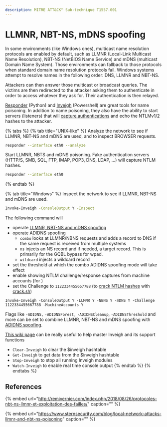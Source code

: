 ```yaml
---
description: MITRE ATT&CK™ Sub-technique T1557.001
---
```


# LLMNR, NBT-NS, mDNS spoofing

In some environments \(like Windows ones\), multicast name resolution protocols are enabled by default, such as LLMNR \(Local-Link Multicast Name Resolution\), NBT-NS \(NetBIOS Name Service\) and mDNS \(multicast Domain Name System\). Those environments can fallback to those protocols when standard domain name resolution protocols fail. Windows systems attempt to resolve names in the following order: DNS, LLMNR and NBT-NS.

Attackers can then answer those multicast or broadcast queries. The victims are then redirected to the attacker asking them to authenticate in order to access whatever they ask for. Their authentication is then relayed.

[Responder](https://github.com/SpiderLabs/Responder) \(Python\) and [Inveigh](https://github.com/Kevin-Robertson/Inveigh) \(Powershell\) are great tools for name poisoning. In addition to name poisoning, they also have the ability to start servers \(listeners\) that will [capture authentications](../abusing-lm-and-ntlm/capturing-hashes.md) and echo the NTLMv1/2 hashes to the attacker.

{% tabs %}
{% tab title="UNIX-like" %}
Analyze the network to see if LLMNR, NBT-NS and mDNS are used, and to inspect BROWSER requests.

```bash
responder --interface eth0 --analyze
```

Start LLMNR, NBTS and mDNS poisoning. Fake authentication servers \(HTTP/S, SMB, SQL, FTP, IMAP, POP3, DNS, LDAP, ...\) will capture NTLM hashes.

```bash
responder --interface eth0
```
{% endtab %}

{% tab title="Windows" %}
Inspect the network to see if LLMNR, NBT-NS and mDNS are used.

```bash
Invoke-Inveigh -ConsoleOutput Y -Inspect
```

The following command will 

* operate [LLMNR, NBT-NS and mDNS spoofing](llmnr-nbtns-mdns.md)
* operate ADIDNS spoofing
  * `combo` looks at LLMNR/NBNS requests and adds a record to DNS if the same request is received from multiple systems
  * `ns` injects an NS record and if needed, a target record. This is primarily for the GQBL bypass for wpad. 
  * `wildcard` injects a wildcard record
* set the threshold at which the combo ADIDNS spoofing mode will take effect
* enable showing NTLM challenge/response captures from machine accounts \(for \)
* set the Challenge to `1122334455667788` \(to [crack NTLM hashes](../credentials/cracking.md#practice) with [crack.sh](https://crack.sh/)\)

```text
Invoke-Inveigh -ConsoleOutput Y -LLMNR Y -NBNS Y -mDNS Y -Challenge 1122334455667788 -MachineAccounts Y
```

Flags like `-ADIDNS,` `-ADIDNSForest,` `-ADIDNSCleanup`, `-ADIDNSThreshold` and more can be set to combine LLMNR, NBT-NS and mDNS spoofing with [ADIDNS spoofing](adidns-spoofing.md).

[This wiki page](https://github.com/Kevin-Robertson/Inveigh/wiki/Basics) can be really useful to help master Inveigh and its support functions

* `Clear-Inveigh` to clear the $inveigh hashtable
* `Get-Inveigh` to get data from the $inveigh hashtable
* `Stop-Inveigh` to stop all running Inveigh modules
* `Watch-Inveigh` to enable real time console output
{% endtab %}
{% endtabs %}

## References

{% embed url="http://remivernier.com/index.php/2018/08/26/protocoles-nbt-ns-llmnr-et-exploitation-des-failles/" caption="" %}

{% embed url="https://www.sternsecurity.com/blog/local-network-attacks-llmnr-and-nbt-ns-poisoning" caption="" %}

